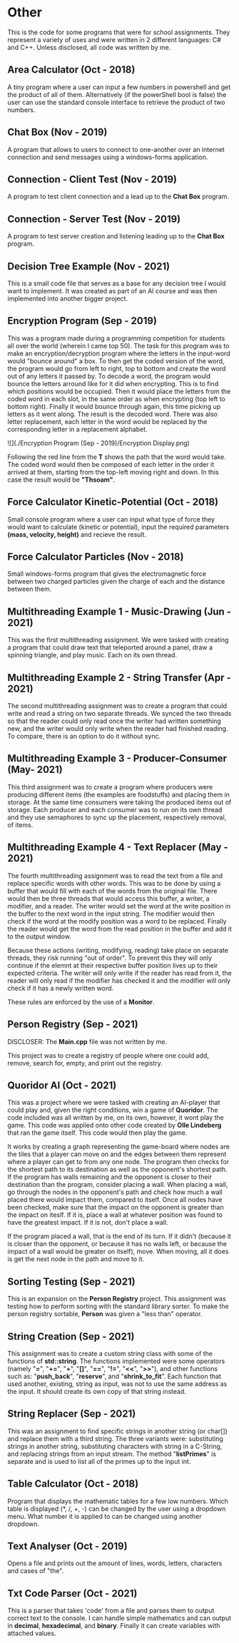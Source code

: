 # Other

This is the code for some programs that were for school assignments. They represent a variety of uses and were 
written in 2 different languages: C# and C++. Unless disclosed, all code was written by me.

## Area Calculator (Oct - 2018)

A tiny program where a user can input a few numbers in powershell and get the product of all of them. Alternatively 
(if the powerShell bool is false) the user can use the standard console interface to retrieve the product of two 
numbers.

## Chat Box (Nov - 2019)

A program that allows to users to connect to one-another over an internet connection and send messages using a 
windows-forms application.

## Connection - Client Test (Nov - 2019)

A program to test client connection and a lead up to the **Chat Box** program.

## Connection - Server Test (Nov - 2019)

A program to test server creation and listening leading up to the **Chat Box** program.

## Decision Tree Example (Nov - 2021)

This is a small code file that serves as a base for any decision tree I would want to implement. It was created as 
part of an AI course and was then implemented into another bigger project.

## Encryption Program (Sep - 2019)

This was a program made during a programming competition for students all over the world (wherein I came top 50).
The task for this program was to make an encryption/decryption program where the letters in the input-word would 
"bounce around" a box. To then get the coded version of the word, the program would go from left to right, top to 
bottom and create the word out of any letters it passed by. To decode a word, the program would bounce the letters 
arround like for it did when encrypting. This is to find which positions would be occupied. Then it would place the 
letters from the coded word in each slot, in the same order as when encrypting (top left to bottom right). 
Finally it would bounce through again, this time picking up letters as it went along. The result is the decoded 
word. There was also letter replacement, each letter in the word would be replaced by the corresponding letter in 
a replacement alphabet.

![](./Encryption Program (Sep - 2019)/Encryption Display.png)

Following the red line from the **T** shows the path that the word would take. The coded word would then be composed 
of each letter in the order it arrived at them, starting from the top-left moving right and down. In this case the 
result would be **"Thsoam"**.

## Force Calculator Kinetic-Potential (Oct - 2018)

Small console program where a user can input what type of force they would want to calculate (kinetic or potential), 
input the required parameters **(mass, velocity, height)** and recieve the result.

## Force Calculator Particles (Nov - 2018)

Small windows-forms program that gives the electromagnetic force between two charged particles given the charge of 
each and the distance between them.

## Multithreading Example 1 - Music-Drawing (Jun - 2021)

This was the first multithreading assignment. We were tasked with creating a program that could draw text that 
teleported around a panel, draw a spinning triangle, and play music. Each on its own thread.

## Multithreading Example 2 - String Transfer (Apr - 2021)

The second multithreading assignment was to create a program that could write and read a string on two separate 
threads. We synced the two threads so that the reader could only read once the writer had written something new, 
and the writer would only write when the reader had finished reading. To compare, there is an option to do it 
without sync.

## Multithreading Example 3 - Producer-Consumer (May- 2021)

This third assignment was to create a program where producers were producing different items (the examples are 
foodstuffs) and placing them in storage. At the same time consumers were taking the produced items out of storage. 
Each producer and each consumer was to run on its own thread and they use semaphores to sync up the placement, 
respectively removal, of items.

## Multithreading Example 4 - Text Replacer (May - 2021)

The fourth multithreading assignment was to read the text from a file and replace specific words with other words. 
This was to be done by using a buffer that would fill with each of the words from the original file. There would 
then be three threads that would access this buffer, a writer, a modifier, and a reader. The writer would 
set the word at the write position in the buffer to the next word in the input string. The modifier would then 
check if the word at the modify position was a word to be replaced. Finally the reader would get the word from the 
read position in the buffer and add it to the output window.

Because these actions (writing, modifying, reading) take place on separate threads, they risk running "out of 
order". To prevent this they will only continue if the elemnt at their respective buffer position lives up to their 
expected criteria. The writer will only write if the reader has read from it, the reader will only read if the 
modifier has checked it and the modifier will only check if it has a newly written word.

These rules are enforced by the use of a **Monitor**.

## Person Registry (Sep - 2021)

DISCLOSER: The **Main.cpp** file was not written by me.

This project was to create a registry of people where one could add, remove, search for, empty, and print out 
the registry.

## Quoridor AI (Oct - 2021)

This was a project where we were tasked with creating an AI-player that could play and, given the right conditions, 
win a game of **Quoridor**. The code included was all written by me, on its own, however, it wont play the game. 
This code was applied onto other code created by **Olle Lindeberg** that ran the game itself. This code would then 
play the game.

It works by creating a graph representing the game-board where nodes are the tiles that a player can move on and 
the edges between them represent where a player can get to from any one node. The program then checks for the 
shortest path to its destination as well as the opponent's shortest path. If the program has walls remaining and 
the opponent is closer to their destination than the program, consider placing a wall. When placing a wall, go 
through the nodes in the opponent's path and check how much a wall placed there would impact them, compared to 
itself. Once all nodes have been checked, make sure that the impact on the opponent is greater than the impact on 
iteslf. If it is, place a wall at whatever position was found to have the greatest impact. If it is not, don't 
place a wall.

If the program placed a wall, that is the end of its turn. If it didn't (because it is closer than the opponent, or 
because it has no walls left, or because the impact of a wall would be greater on itself), move. When moving, all 
it does is get the next node in the path and move to it.

## Sorting Testing (Sep - 2021)

This is an expansion on the **Person Registry** project. This assignment was testing how to perform sorting with 
the standard library sorter. To make the person registry sortable, **Person** was given a "less than" operator.

## String Creation (Sep - 2021)

This assignment was to create a custom string class with some of the functions of **std::string**. The functions 
implemented were some operators (namely "**=**", "**+=**", "**+**", "**[]**", "**==**", "**!=**", "**<<**", 
"**>>**"), and other functions such as: "**push_back**", "**reserve**", and "**shrink_to_fit**". Each function 
that used another, existing, string as input, was not to use the same address as the input. It should create its 
own copy of that string instead.

## String Replacer (Sep - 2021)

This was an assignment to find specific strings in another string (or char[]) and replace them with a third string. 
The three variants were: substituting strings in another string, substituting characters with string in a C-String, 
and replacing strings from an input stream. The method "**listPrimes**" is separate and is used to list all of 
the primes up to the input int.

## Table Calculator (Oct - 2018)

Program that displays the mathematic tables for a few low numbers. Which table is displayed (*, /, +, -) can be 
changed by the user using a dropdown menu. What number it is applied to can be changed using another dropdown.

## Text Analyser (Oct - 2019)

Opens a file and prints out the amount of lines, words, letters, characters and cases of "the".

## Txt Code Parser (Oct - 2021)

This is a parser that takes 'code' from a file and parses them to output correct text to the console. I can handle 
simple mathematics and can output in **decimal**, **hexadecimal**, and **binary**. Finally it can create variables 
with attached values.
